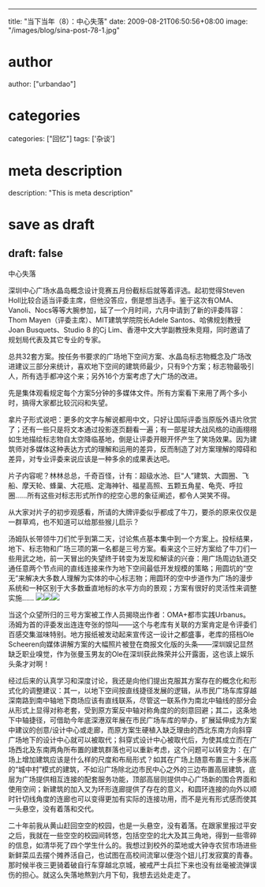 
---
title: "当下当年（8）：中心失落"
date: 2009-08-21T06:50:56+08:00
image: "/images/blog/sina-post-78-1.jpg"
# author
author: ["urbandao"]
# categories
categories: ["回忆"]
tags: ['杂谈']
# meta description
description: "This is meta description"
# save as draft
draft: false
---

中心失落

深圳中心广场水晶岛概念设计竞赛五月份截标后就等着评选。起初觉得Steven Holl比较合适当评委主席，但他没答应，倒是想当选手。鉴于这次有OMA、Vanoli、Nocs等等大腕参加，延了一个月时间，六月中请到了新的评委阵容：Thom Mayen（评委主席）、MIT建筑学院院长Adele Santos、哈佛规划教授Joan Busquets、Studio 8 
的Cj Lim、香港中文大学副教授朱竞翔，同时邀请了规划局代表及其它专业的专家。

总共32套方案。按任务书要求的广场地下空间方案、水晶岛标志物概念及广场改进建议三部分来统计，喜欢地下空间的建筑师最少，只有9个方案；标志物最吸引人，所有选手都冲这个来；另外16个方案考虑了大广场的改进。

先是集体观看规定每个方案5分钟的多媒体文件。所有方案看下来用了两个多小时，搞得大家都比较沉闷和失望。

拿片子形式说吧：更多的文字与解说都用中文，只好让国际评委当原版外语片欣赏了；还有一些只是将文本通过投影逐页翻看一遍；有一部星球大战风格的动画栩栩如生地描绘标志物自太空降临基地，倒是让评委开眼开怀产生了笑场效果。因为建筑师对多媒体这种表达方式的理解和运用的差异，反而制造了对方案理解的障碍和差异，对专业评委来说应该是一种多余的成果表达吧。

片子内容呢？林林总总，千奇百怪，计有：超级水池、巨“人”建筑、大圆圈、飞船、摩天轮、蜂巢、大花瓶、定海神针、福星高照、五颗五角星、龟壳、呼拉圈……所有这些对标志形式所作的挖空心思的象征阐述，都令人哭笑不得。

从大家对片子的初步观感看，所请的大牌评委似乎都成了牛刀，要杀的原来仅仅是一群草鸡，也不知道可以给那些猴儿启示？

汤姆队长带领牛刀们忙乎到第二天，讨论焦点基本集中到一个方案上。投标结果，地下、标志物和广场三项的第一名都是三号方案。看来这个三好方案给了牛刀们一些用武之地，前一天冒出的失望终于转变为发现和解读的兴奋：用广场周边轨道交通任意两个节点间的直线连接来作为地下空间最低开发规模的策略；用圆坑的“空无”来解决大多数人理解为实体的中心标志物；用圆环的空中步道作为广场的漫步系统和一种区别于大多数垂直地标的水平方向的景观；方案有很好的灵活性来调整实施……
![](/images/blog/sina-post-78-1.jpg)![](/images/blog/sina-post-78-2.jpg)![](/images/blog/sina-post-78-3.jpg)

当这个众望所归的三号方案被工作人员揭晓出作者：OMA+都市实践Urbanus。汤姆为首的评委发出连连夸张的惊叫——这个与老库有关联的方案肯定是令评委们百感交集滋味特别。地方报纸被发动起来宣传这一设计之都盛事，老库的搭档Ole Scheeren向媒体讲解方案的大幅照片被登在商报文化版的头条——深圳娱记显然缺乏职业嗅觉，作为张曼玉男友的Ole在深圳获此殊荣并公开露面，这也该上娱乐头条才对啊！

经过后来的认真学习和深度讨论，我还是向他们提出克服其方案存在的概念化和形式化的调整建议：其一，以地下空间按直线捷径发展的逻辑，从市民广场车库穿越深南路到南中轴地下商场应该有直线联系，尽管这一联系作为南北中轴线的部分会从形式上显得对称老套，受到原方案反中轴对称角度的的刻意回避；其二，这条地下中轴捷径，可借助今年底深港双年展在市民广场车库的举办，扩展延伸成为方案中建议的创意/设计中心或走廊，而原方案生硬植入缺乏理由的西北东南方向斜穿广场地下的设计中心就可以被取代；斜穿式设计中心被取代后，为使其成立而在广场西北及东南两角所布置的建筑群落也可以重新考虑，这个问题可以转变为：在广场上增加建筑应该是什么样的尺度和布局形式？如其在广场上随意布置三十多米高的“城中村”模式的建筑，不如沿广场除北边市民中心之外的三边布置高层建筑，底层为广场提供相互连接的配套服务功能，顶部高层则提供中心广场新的围合界面和使用空间；新建筑的加入又为环形连廊提供了存在的意义，和圆环连接的向外以顺时针切线角度的连廊也可以变得更加有实际的连接功用，而不是光有形式感而使其一头悬空，没有着落和交代。

二十年前我从黄山赶回空空的校园，也是一头悬空，没有着落。在跟家里报过平安之后，我就在一些空空的校园间转悠，包括空空的北大及其三角地，得到一些零碎的信息，如清华死了四个学生什么的。我想过到校外的菜地或大钟寺农贸市场进些新鲜菜瓜去摆个摊养活自己，也试图在高校间流窜以便泡个妞儿打发寂寞的青春。那时候半夜三更骑着破自行车穿越北京城，被戒严士兵拦下来也没有丝毫被流弹误伤的担心。就这么失落地熬到六月下旬，我想去远处走走了。
